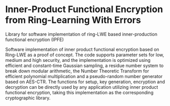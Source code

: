 # Inner-Product Functional Encryption from Ring-Learning With Errors
Library for software implementation of ring-LWE based inner-production functional encryption (IPFE) 

Software implementation of inner product functional encryption based on Ring-LWE as a proof of concept. The code supports parameter sets for low, medium and high security, and the implementation is optimized using efficient and constant-time Gaussian sampling, a residue number system to break down modular arithmetic, the Number Theoretic Transform for efficient polynomial multiplication and a pseudo-random number generator based on AES-CTR. The functions for setup, key generation, encryption and decryption can be directly used by any application utilizing inner product functional encryption, taking this implementation as the corresponding cryptographic library.

